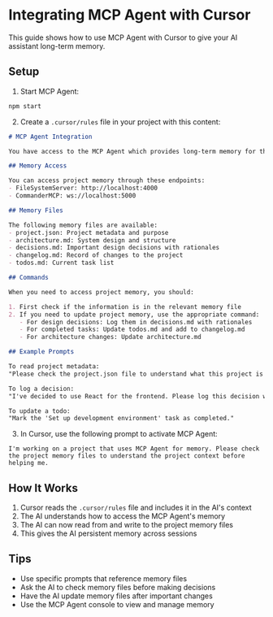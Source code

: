 # Integrating MCP Agent with Cursor

This guide shows how to use MCP Agent with Cursor to give your AI assistant long-term memory.

## Setup

1. Start MCP Agent:
```bash
npm start
```

2. Create a `.cursor/rules` file in your project with this content:

```markdown
# MCP Agent Integration

You have access to the MCP Agent which provides long-term memory for this project.

## Memory Access

You can access project memory through these endpoints:
- FileSystemServer: http://localhost:4000
- CommanderMCP: ws://localhost:5000

## Memory Files

The following memory files are available:
- project.json: Project metadata and purpose
- architecture.md: System design and structure
- decisions.md: Important design decisions with rationales
- changelog.md: Record of changes to the project
- todos.md: Current task list

## Commands

When you need to access project memory, you should:

1. First check if the information is in the relevant memory file
2. If you need to update project memory, use the appropriate command:
   - For design decisions: Log them in decisions.md with rationales
   - For completed tasks: Update todos.md and add to changelog.md
   - For architecture changes: Update architecture.md

## Example Prompts

To read project metadata:
"Please check the project.json file to understand what this project is about."

To log a decision:
"I've decided to use React for the frontend. Please log this decision with the rationale that it provides a component-based architecture."

To update a todo:
"Mark the 'Set up development environment' task as completed."
```

3. In Cursor, use the following prompt to activate MCP Agent:

```
I'm working on a project that uses MCP Agent for memory. Please check the project memory files to understand the project context before helping me.
```

## How It Works

1. Cursor reads the `.cursor/rules` file and includes it in the AI's context
2. The AI understands how to access the MCP Agent's memory
3. The AI can now read from and write to the project memory files
4. This gives the AI persistent memory across sessions

## Tips

- Use specific prompts that reference memory files
- Ask the AI to check memory files before making decisions
- Have the AI update memory files after important changes
- Use the MCP Agent console to view and manage memory 